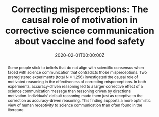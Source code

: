 ---
title: "Correcting misperceptions: The causal role of motivation in corrective science communication about vaccine and food safety"

# Authors
# If you created a profile for a user (e.g. the default `admin` user), write the username (folder name) here 
# and it will be replaced with their full name and linked to their profile.
authors:
- admin
- Gabi Schaap
- Harm Veling
- Moniek Buijzen

date: "2020-02-01T00:00:00Z"
doi: "10.1177/09567976211007788"

# Schedule page publish date (NOT publication's date).
publishDate: "2017-01-01T00:00:00Z"

# Publication type.
# Legend: 0 = Uncategorized; 1 = Conference paper; 2 = Journal article;
# 3 = Preprint / Working Paper; 4 = Report; 5 = Book; 6 = Book section;
# 7 = Thesis; 8 = Patent
publication_types: ["2"]

# Publication name and optional abbreviated publication name.
publication: In *Science Communication*
publication_short: In *Science Communication*

abstract: Some people stick to beliefs that do not align with scientific consensus when faced with science communication that contradicts those misperceptions. Two preregistered experiments (total N = 1,256) investigated the causal role of motivated reasoning in the effectiveness of correcting misperceptions. In both experiments, accuracy-driven reasoning led to a larger corrective effect of a science communication message than reasoning driven by directional motivation. Individuals' default reasoning made them just as receptive to the correction as accuracy-driven reasoning. This finding supports a more optimistic view of human receptivity to science communication than often found in the literature.

# Summary. An optional shortened abstract.
summary: 

tags: []

# Display this page in the Featured widget?
featured: true

# Custom links (uncomment lines below)
# links:
# - name: Custom Link
#   url: http://example.org

url_pdf: 'http://journals.sagepub.com/doi/10.1177/1075547019898256'
url_code: 'https://bit.ly/2Pv1mlY'
url_dataset: 'https://bit.ly/2Pv1mlY'
url_poster: ''
url_project: ''
url_slides: ''
url_source: ''
url_video: ''

# Featured image
# To use, add an image named `featured.jpg/png` to your page's folder. 
image:
  caption: 'Image credit: '
  focal_point: ""
  preview_only: false

---